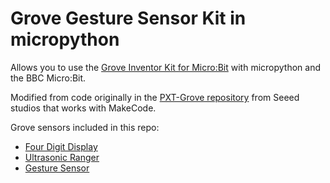 # Grove Gesture Sensor Kit in micropython

Allows you to use the [Grove Inventor Kit for Micro:Bit](http://wiki.seeedstudio.com/Grove_Inventor_Kit_for_microbit/) with micropython and the BBC Micro:Bit.

Modified from code originally in the [PXT-Grove repository](https://github.com/seeed-studio/pxt-grove) from Seeed studios that works with MakeCode.

Grove sensors included in this repo:
- [Four Digit Display](http://wiki.seeedstudio.com/Grove-4-Digit_Display/)
- [Ultrasonic Ranger](http://wiki.seeedstudio.com/Grove-Ultrasonic_Ranger/)
- [Gesture Sensor](http://wiki.seeedstudio.com/Grove-Gesture_v1.0/)

